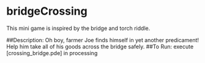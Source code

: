 # bridgeCrossing
This mini game is inspired by the bridge and torch riddle. 

##Description:
Oh boy, farmer Joe finds himself in yet another predicament! Help him take all of his goods across the bridge safely.
##To Run:
execute [crossing_bridge.pde] in processing
